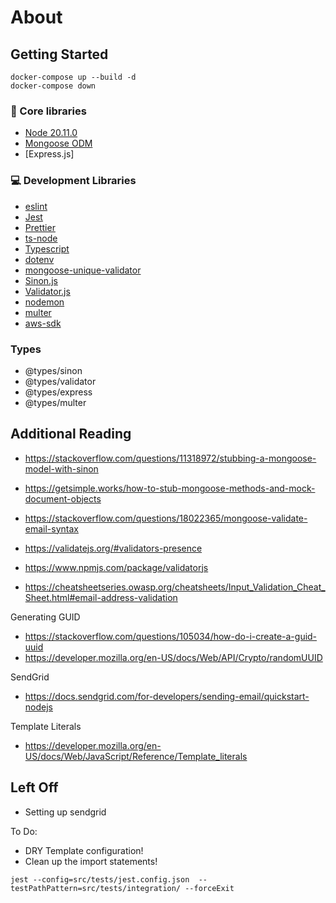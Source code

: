# About

## Getting Started

```
docker-compose up --build -d
docker-compose down
```

### 🔧 Core libraries

- [Node 20.11.0](https://nodejs.org/en)
- [Mongoose ODM](https://mongoosejs.com)
- [Express.js]

### 💻 Development Libraries

- [eslint](https://eslint.org/)
- [Jest](https://jestjs.io)
- [Prettier](https://prettier.io/)
- [ts-node](https://www.npmjs.com/package/ts-node)
- [Typescript](https://www.typescriptlang.org/)
- [dotenv](https://www.npmjs.com/package/dotenv)
- [mongoose-unique-validator](https://www.npmjs.com/package/mongoose-unique-validator)
- [Sinon.js](https://www.npmjs.com/package/sinon)
- [Validator.js]()
- [nodemon]()
- [multer]()
- [aws-sdk]()

### Types

- @types/sinon
- @types/validator
- @types/express
- @types/multer

## Additional Reading

- https://stackoverflow.com/questions/11318972/stubbing-a-mongoose-model-with-sinon
- https://getsimple.works/how-to-stub-mongoose-methods-and-mock-document-objects

- https://stackoverflow.com/questions/18022365/mongoose-validate-email-syntax
- https://validatejs.org/#validators-presence
- https://www.npmjs.com/package/validatorjs
- https://cheatsheetseries.owasp.org/cheatsheets/Input_Validation_Cheat_Sheet.html#email-address-validation

Generating GUID

- https://stackoverflow.com/questions/105034/how-do-i-create-a-guid-uuid
- https://developer.mozilla.org/en-US/docs/Web/API/Crypto/randomUUID

SendGrid

- https://docs.sendgrid.com/for-developers/sending-email/quickstart-nodejs

Template Literals

- https://developer.mozilla.org/en-US/docs/Web/JavaScript/Reference/Template_literals

## Left Off

- Setting up sendgrid

To Do:

- DRY Template configuration!
- Clean up the import statements!

```
jest --config=src/tests/jest.config.json  --testPathPattern=src/tests/integration/ --forceExit
```
